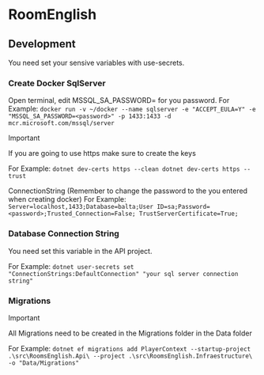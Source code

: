 # RoomEnglish


## Development 

You need set your sensive variables with use-secrets.

### Create Docker SqlServer

Open terminal, edit MSSQL_SA_PASSWORD=<password> for you password.
For Example:
`docker run -v ~/docker --name sqlserver -e "ACCEPT_EULA=Y" -e "MSSQL_SA_PASSWORD=<password>" -p 1433:1433 -d mcr.microsoft.com/mssql/server`

> [!IMPORTANT] 
> If you are going to use https make sure to create the keys

For Example:
`dotnet dev-certs https --clean
dotnet dev-certs https --trust`

ConnectionString  (Remember to change the password to the <password> you entered when creating docker)
For Example:
`Server=localhost,1433;Database=balta;User ID=sa;Password=<password>;Trusted_Connection=False; TrustServerCertificate=True;`

### Database Connection String

You need set this variable in the API project.

For Example:
`dotnet user-secrets set "ConnectionStrings:DefaultConnection" "your sql server connection string"`

### Migrations

> [!IMPORTANT]  
> All Migrations need to be created in the Migrations folder in the Data folder

For Example:
`dotnet ef migrations add PlayerContext --startup-project .\src\RoomsEnglish.Api\ --project .\src\RoomsEnglish.Infraestructure\ -o "Data/Migrations"`


